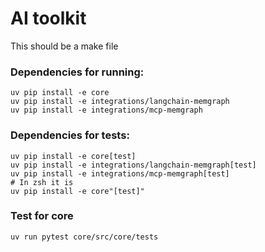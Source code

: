 
# AI toolkit


This should be a make file 
### Dependencies for running: 
```
uv pip install -e core
uv pip install -e integrations/langchain-memgraph
uv pip install -e integrations/mcp-memgraph
```

### Dependencies for tests: 
```
uv pip install -e core[test]
uv pip install -e integrations/langchain-memgraph[test]
uv pip install -e integrations/mcp-memgraph[test]
# In zsh it is 
uv pip install -e core"[test]"
```


### Test for core
```
uv run pytest core/src/core/tests
```